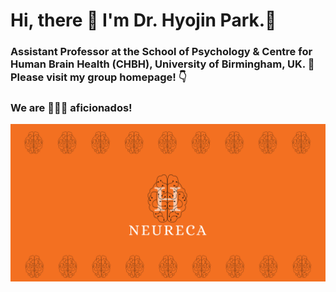 # Hi, there :wave: I'm Dr. Hyojin Park.💛
### Assistant Professor at the School of Psychology & Centre for Human Brain Health (CHBH), University of Birmingham, UK. :school: Please visit my group homepage! :point_down: 
### We are 🧠🧠🧠 aficionados!
[![neureca.org](images/share.png)](https://www.neureca.org/)

